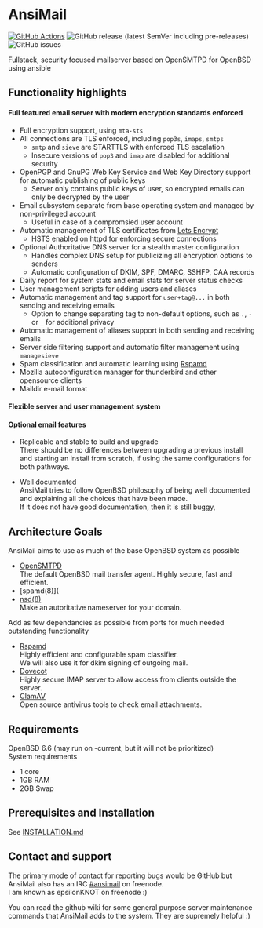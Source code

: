 # AnsiMail
[![GitHub Actions](https://img.shields.io/endpoint.svg?url=https%3A%2F%2Factions-badge.atrox.dev%2Fatrox%2Fsync-dotenv%2Fbadge)](https://actions-badge.atrox.dev/AnsiMail/AnsiMail/goto)
![GitHub release (latest SemVer including pre-releases)](https://img.shields.io/github/v/release/AnsiMail/AnsiMail?include_prereleases)
![GitHub issues](https://img.shields.io/github/issues-raw/AnsiMail/AnsiMail)

Fullstack, security focused mailserver based on OpenSMTPD for OpenBSD using ansible

## Functionality highlights

#### Full featured email server with modern encryption standards enforced
* Full encryption support, using `mta-sts`
* All connections are TLS enforced, including `pop3s`, `imaps`, `smtps`
  * `smtp` and `sieve` are STARTTLS with enforced TLS escalation
  * Insecure versions of `pop3` and `imap` are disabled for additional security
* OpenPGP and GnuPG Web Key Service and Web Key Directory support for automatic publishing of public keys
  * Server only contains public keys of user, so encrypted emails can only be decrypted by the user
* Email subsystem separate from base operating system and managed by non-privileged account
  * Useful in case of a compromsied user account
* Automatic management of TLS certificates from [Lets Encrypt](https://letsencrypt.org/)
  * HSTS enabled on httpd for enforcing secure connections
* Optional Authoritative DNS server for a stealth master configuration
  * Handles complex DNS setup for publicizing all encryption options to senders
  * Automatic configuration of DKIM, SPF, DMARC, SSHFP, CAA records
* Daily report for system stats and email stats for server status checks
* User management scripts for adding users and aliases
* Automatic management and tag support for `user+tag@...` in both sending and receiving emails
  * Option to change separating tag to non-default options, such as `.`, `-` or `_` for additional privacy
* Automatic management of aliases support in both sending and receiving emails
* Server side filtering support and automatic filter management using `managesieve`
* Spam classification and automatic learning using [Rspamd](https://rspamd.com)
* Mozilla autoconfiguration manager for thunderbird and other opensource clients
* Maildir e-mail format

#### Flexible server and user management system


#### Optional email features
   
* Replicable and stable to build and upgrade  
There should be no differences between upgrading a previous install and starting an install from scratch, if using the same configurations for both pathways.  

* Well documented  
AnsiMail tries to follow OpenBSD philosophy of being well documented and explaining all the choices that have been made.  
If it does not have good documentation, then it is still buggy, 
 
## Architecture Goals
 
AnsiMail aims to use as much of the base OpenBSD system as possible
  * [OpenSMTPD](https://www.opensmtpd.org/)  
  The default OpenBSD mail transfer agent. Highly secure, fast and efficient.
  * [spamd(8)](
  * [nsd(8)](https://man.openbsd.org/nsd.8)  
  Make an autoritative nameserver for your domain.  

Add as few dependancies as possible from ports for much needed outstanding functionality
  * [Rspamd](https://rspamd.com/)  
  Highly efficient and configurable spam classifier.  
  We will also use it for dkim signing of outgoing mail.
  * [Dovecot](https://www.dovecot.org/)  
  Highly secure IMAP server to allow access from clients outside the server.
  * [ClamAV](https://www.clamav.net/)  
  Open source antivirus tools to check email attachments.  

## Requirements
OpenBSD 6.6 (may run on -current, but it will not be prioritized)  
System requirements
  * 1 core
  * 1GB RAM
  * 2GB Swap 

## Prerequisites and Installation
See [INSTALLATION.md](INSTALLATION.md)

## Contact and support
The primary mode of contact for reporting bugs would be GitHub but AnsiMail also has an IRC [#ansimail](https://webchat.freenode.net/?channels=ansimail) on freenode.  
I am known as epsilonKNOT on freenode :)

You can read the github wiki for some general purpose server maintenance commands that AnsiMail adds to the system. They are supremely helpful :)
